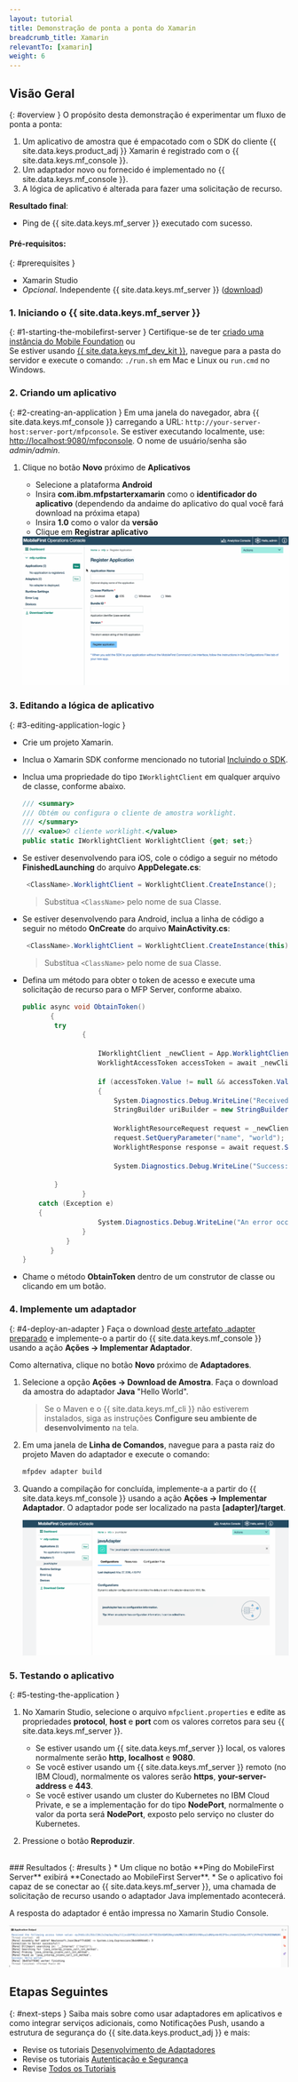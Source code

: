 ```yaml
---
layout: tutorial
title: Demonstração de ponta a ponta do Xamarin
breadcrumb_title: Xamarin
relevantTo: [xamarin]
weight: 6
---
```

<!-- NLS_CHARSET=UTF-8 -->
## Visão Geral
{: #overview }
O propósito desta demonstração é experimentar um fluxo de ponta a ponta:

1. Um aplicativo de amostra que é empacotado com o SDK do cliente {{ site.data.keys.product_adj }} Xamarin é registrado com o
{{ site.data.keys.mf_console }}.
2. Um adaptador novo ou fornecido é implementado no {{ site.data.keys.mf_console }}.  
3. A lógica de aplicativo é alterada para fazer uma solicitação de recurso.

**Resultado final**:

* Ping de {{ site.data.keys.mf_server }} executado com sucesso.

#### Pré-requisitos:
{: #prerequisites }
* Xamarin Studio
* *Opcional*. Independente {{ site.data.keys.mf_server }} ([download]({{site.baseurl}}/downloads))

### 1. Iniciando o {{ site.data.keys.mf_server }}
{: #1-starting-the-mobilefirst-server }
Certifique-se de ter [criado uma instância do Mobile Foundation](../../ibmcloud/using-mobile-foundation) ou  
Se estiver usando [{{ site.data.keys.mf_dev_kit }}](../../installation-configuration/development/), navegue
para a pasta do servidor e execute o comando: `./run.sh` em Mac e Linux ou `run.cmd` no Windows.

### 2. Criando um aplicativo
{: #2-creating-an-application }
Em uma janela do navegador, abra {{ site.data.keys.mf_console }} carregando a URL:
`http://your-server-host:server-port/mfpconsole`. Se estiver executando localmente, use:
[http://localhost:9080/mfpconsole](http://localhost:9080/mfpconsole). O nome de usuário/senha são *admin/admin*.

1. Clique no botão **Novo** próximo de **Aplicativos**
    * Selecione a plataforma **Android**
    * Insira **com.ibm.mfpstarterxamarin** como o **identificador do aplicativo** (dependendo da
andaime do aplicativo do qual você fará download na próxima etapa)
    * Insira **1.0** como o valor da **versão**
    * Clique em **Registrar aplicativo**

    <img class="gifplayer" alt="Registre um aplicativo" src="register-an-application-xamarin.gif"/>

### 3. Editando a lógica de aplicativo
{: #3-editing-application-logic }
* Crie um projeto Xamarin.
* Inclua o Xamarin SDK conforme mencionado no tutorial [Incluindo o SDK](../../application-development/sdk/xamarin/).
* Inclua uma propriedade do tipo `IWorklightClient` em qualquer arquivo de classe, conforme abaixo.

   ```csharp
   /// <summary>
   /// Obtém ou configura o cliente de amostra worklight.
   /// </summary>
   /// <value>O cliente worklight.</value>
   public static IWorklightClient WorklightClient {get; set;}
   ```
* Se estiver desenvolvendo para iOS, cole o código a seguir no método **FinishedLaunching** do arquivo **AppDelegate.cs**:

  ```csharp
   <ClassName>.WorklightClient = WorklightClient.CreateInstance();
  ```
  >Substitua `<ClassName>` pelo nome de sua Classe.
* Se estiver desenvolvendo para Android, inclua a linha de código a seguir no método **OnCreate** do arquivo **MainActivity.cs**:

  ```csharp
   <ClassName>.WorklightClient = WorklightClient.CreateInstance(this);
  ```
  >Substitua `<ClassName>` pelo nome de sua Classe.
* Defina um método para obter o token de acesso e execute uma solicitação de recurso para o MFP Server, conforme abaixo.

    ```csharp
    public async void ObtainToken()
           {
            try
                   {

                       IWorklightClient _newClient = App.WorklightClient;
                       WorklightAccessToken accessToken = await _newClient.AuthorizationManager.ObtainAccessToken("");

                       if (accessToken.Value != null && accessToken.Value != "")
                       {
                           System.Diagnostics.Debug.WriteLine("Received the following access token value: " + accessToken.Value);
                           StringBuilder uriBuilder = new StringBuilder().Append("/adapters/javaAdapter/resource/greet");

                           WorklightResourceRequest request = _newClient.ResourceRequest(new Uri(uriBuilder.ToString(), UriKind.Relative), "GET");
                           request.SetQueryParameter("name", "world");
                           WorklightResponse response = await request.Send();

                           System.Diagnostics.Debug.WriteLine("Success: " + response.ResponseText);

            }
                   }
        catch (Exception e)
        {
                       System.Diagnostics.Debug.WriteLine("An error occurred: '{0}'", e);
                   }
               }
           }
    }
   ```

* Chame o método **ObtainToken** dentro de um construtor de classe ou clicando em um botão.

### 4. Implemente um adaptador
{: #4-deploy-an-adapter }
Faça o download [deste artefato .adapter preparado](../javaAdapter.adapter) e implemente-o a partir do
{{ site.data.keys.mf_console }} usando a ação **Ações → Implementar Adaptador**.

Como alternativa, clique no botão **Novo** próximo de **Adaptadores**.  

1. Selecione a opção **Ações → Download de Amostra**. Faça o download da amostra do adaptador **Java** "Hello World".

   > Se o Maven e o {{ site.data.keys.mf_cli }} não estiverem instalados, siga as instruções **Configure seu ambiente de desenvolvimento** na tela.

2. Em uma janela de **Linha de Comandos**, navegue para a pasta raiz do projeto Maven do adaptador e execute o comando:

   ```bash
   mfpdev adapter build
   ```

3. Quando a compilação for concluída, implemente-a a partir do {{ site.data.keys.mf_console }} usando a ação **Ações →
Implementar Adaptador**. O adaptador pode ser localizado na pasta **[adapter]/target**.

   <img class="gifplayer" alt="Implemente um adaptador" src="create-an-adapter.png"/>

<!-- <img src="device-screen.png" alt="sample app" style="float:right"/>-->
### 5. Testando o aplicativo
{: #5-testing-the-application }
1. No Xamarin Studio, selecione o arquivo `mfpclient.properties` e edite as propriedades **protocol**, **host** e **port** com os valores corretos para seu {{ site.data.keys.mf_server }}.
    * Se estiver usando um {{ site.data.keys.mf_server }} local, os valores normalmente serão **http**,
**localhost** e **9080**.
    * Se você estiver usando um {{ site.data.keys.mf_server }} remoto (no IBM Cloud), normalmente os valores serão **https**, **your-server-address** e **443**.
    * Se você estiver usando um cluster do Kubernetes no IBM Cloud Private, e se a implementação for do tipo **NodePort**, normalmente o valor da porta será **NodePort**, exposto pelo serviço no cluster do Kubernetes.

2. Pressione o botão **Reproduzir**.

<br clear="all"/>
### Resultados
{: #results }
* Um clique no botão **Ping do MobileFirst Server** exibirá **Conectado ao MobileFirst
Server**.
* Se o aplicativo foi capaz de se conectar ao {{ site.data.keys.mf_server }}, uma chamada de solicitação de recurso usando o
adaptador Java implementado acontecerá.

A resposta do adaptador é então impressa no Xamarin Studio Console.

![Imagem de um aplicativo que chamou com sucesso um recurso do {{ site.data.keys.mf_server }}](console-output.png)

## Etapas Seguintes
{: #next-steps }
Saiba mais sobre como usar adaptadores em aplicativos e como integrar serviços adicionais, como Notificações Push, usando a estrutura de
segurança do {{ site.data.keys.product_adj }} e mais:

- Revise os tutoriais [Desenvolvimento de Adaptadores](../../adapters/)
- Revise os tutoriais [Autenticação e Segurança](../../authentication-and-security/)
- Revise [Todos os Tutoriais](../../all-tutorials)
